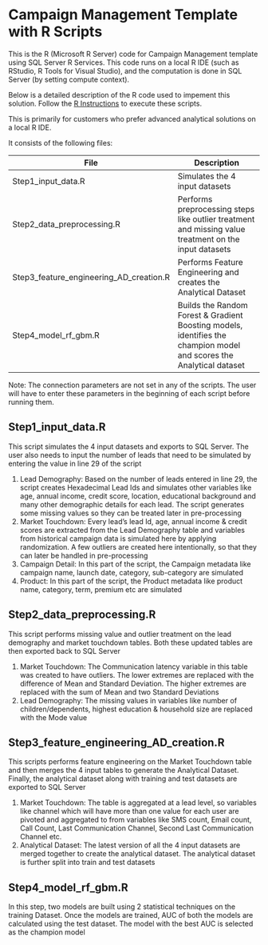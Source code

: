 # Campaign Management Template with R Scripts

This is the R (Microsoft R Server) code for Campaign Management template using SQL Server R Services. This code runs on a local R IDE (such as RStudio, R Tools for Visual Studio), and the computation is done in SQL Server (by setting compute context).

Below is a detailed description of the R code used to impement this solution.  Follow the [R Instructions](Resources/Instructions/R_Instructions.md) to execute these scripts.

This is primarily for customers who prefer advanced analytical solutions on a local R IDE.

It consists of the following files:

| File | Description |
| --- | --- |
| Step1\_input\_data.R | Simulates the 4 input datasets |
| Step2\_data\_preprocessing.R | Performs preprocessing steps like outlier treatment and missing value treatment on the input datasets |
| Step3\_feature\_engineering\_AD\_creation.R | Performs Feature Engineering and creates the Analytical Dataset |
| Step4\_model\_rf\_gbm.R | Builds the Random Forest &amp; Gradient Boosting models, identifies the champion model and scores the Analytical dataset |

Note: The connection parameters are not set in any of the scripts. The user will have to enter these parameters in the beginning of each script before running them.

## Step1_input_data.R

This script simulates the 4 input datasets and exports to SQL Server. The user also needs to input the number of leads that need to be simulated by entering the value in line 29 of the script
1.	Lead Demography: Based on the number of leads entered in line 29, the script creates Hexadecimal Lead Ids and simulates other variables like age, annual income, credit score, location, educational background and many other demographic details for each lead. The script generates some missing values so they can be treated later in pre-processing
2.	Market Touchdown: Every lead’s lead Id, age, annual income & credit scores are extracted from the Lead Demography table and variables from historical campaign data is simulated here by applying randomization. A few outliers are created here intentionally, so that they can later be handled in pre-processing
3.	Campaign Detail: In this part of the script, the Campaign metadata like campaign name, launch date, category, sub-category are simulated
4.	Product: In this part of the script, the Product metadata like product name, category, term, premium etc are simulated

## Step2_data_preprocessing.R

This script performs missing value and outlier treatment on the lead demography and market touchdown tables. Both these updated tables are then exported back to SQL Server 
1.	Market Touchdown: The Communication latency variable in this table was created to have outliers. The lower extremes are replaced with the difference of Mean and Standard Deviation. The higher extremes are replaced with the sum of Mean and two Standard Deviations
2.	Lead Demography: The missing values in variables like number of children/dependents, highest education & household size are replaced with the Mode value

## Step3_feature_engineering_AD_creation.R

This scripts performs feature engineering on the Market Touchdown table and then merges the 4 input tables to generate the Analytical Dataset. Finally, the analytical dataset along with training and test datasets are exported to SQL Server
1.	Market Touchdown: The table is aggregated at a lead level, so variables like channel which will have more than one value for each user are pivoted and aggregated to from variables like SMS count, Email count, Call Count, Last Communication Channel, Second Last Communication Channel etc.
2.	Analytical Dataset: The latest version of all the 4 input datasets are merged together to create the analytical dataset. The analytical dataset is further split into train and test datasets	 

## Step4_model_rf_gbm.R

In this step, two models are built using 2 statistical techniques on the training Dataset. Once the models are trained, AUC of both the models are calculated using the test dataset. The model with the best AUC is selected as the champion model
